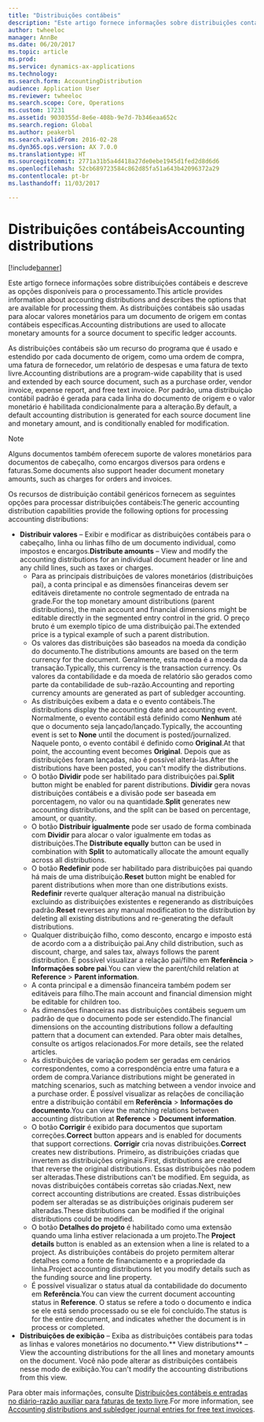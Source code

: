 ```yaml
---
title: "Distribuições contábeis"
description: "Este artigo fornece informações sobre distribuições contábeis e descreve as opções disponíveis para o processamento. As distribuições contábeis são usadas para alocar valores monetários para um documento de origem em contas contábeis específicas."
author: twheeloc
manager: AnnBe
ms.date: 06/20/2017
ms.topic: article
ms.prod: 
ms.service: dynamics-ax-applications
ms.technology: 
ms.search.form: AccountingDistribution
audience: Application User
ms.reviewer: twheeloc
ms.search.scope: Core, Operations
ms.custom: 17231
ms.assetid: 9030355d-8e6e-408b-9e7d-7b346eaa652c
ms.search.region: Global
ms.author: peakerbl
ms.search.validFrom: 2016-02-28
ms.dyn365.ops.version: AX 7.0.0
ms.translationtype: HT
ms.sourcegitcommit: 2771a31b5a4d418a27de0ebe1945d1fed2d8d6d6
ms.openlocfilehash: 52cb689723584c862d85fa51a643b42096372a29
ms.contentlocale: pt-br
ms.lasthandoff: 11/03/2017

---
```


# <a name="accounting-distributions"></a><span data-ttu-id="83dec-104">Distribuições contábeis</span><span class="sxs-lookup"><span data-stu-id="83dec-104">Accounting distributions</span></span>

[!include[banner](../includes/banner.md)]


<span data-ttu-id="83dec-105">Este artigo fornece informações sobre distribuições contábeis e descreve as opções disponíveis para o processamento.</span><span class="sxs-lookup"><span data-stu-id="83dec-105">This article provides information about accounting distributions and describes the options that are available for processing them.</span></span> <span data-ttu-id="83dec-106">As distribuições contábeis são usadas para alocar valores monetários para um documento de origem em contas contábeis específicas.</span><span class="sxs-lookup"><span data-stu-id="83dec-106">Accounting distributions are used to allocate monetary amounts for a source document to specific ledger accounts.</span></span> 

<span data-ttu-id="83dec-107">As distribuições contábeis são um recurso do programa que é usado e estendido por cada documento de origem, como uma ordem de compra, uma fatura de fornecedor, um relatório de despesas e uma fatura de texto livre.</span><span class="sxs-lookup"><span data-stu-id="83dec-107">Accounting distributions are a program-wide capability that is used and extended by each source document, such as a purchase order, vendor invoice, expense report, and free text invoice.</span></span> <span data-ttu-id="83dec-108">Por padrão, uma distribuição contábil padrão é gerada para cada linha do documento de origem e o valor monetário é habilitada condicionalmente para a alteração.</span><span class="sxs-lookup"><span data-stu-id="83dec-108">By default, a default accounting distribution is generated for each source document line and monetary amount, and is conditionally enabled for modification.</span></span> 

> [!Note] 
> <span data-ttu-id="83dec-109">Alguns documentos também oferecem suporte de valores monetários para documentos de cabeçalho, como encargos diversos para ordens e faturas.</span><span class="sxs-lookup"><span data-stu-id="83dec-109">Some documents also support header document monetary amounts, such as charges for orders and invoices.</span></span> 

<span data-ttu-id="83dec-110">Os recursos de distribuição contábil genéricos fornecem as seguintes opções para processar distribuições contábeis:</span><span class="sxs-lookup"><span data-stu-id="83dec-110">The generic accounting distribution capabilities provide the following options for processing accounting distributions:</span></span>

-   <span data-ttu-id="83dec-111">**Distribuir valores** – Exibir e modificar as distribuições contábeis para o cabeçalho, linha ou linhas filho de um documento individual, como impostos e encargos.</span><span class="sxs-lookup"><span data-stu-id="83dec-111">**Distribute amounts** – View and modify the accounting distributions for an individual document header or line and any child lines, such as taxes or charges.</span></span>
    -   <span data-ttu-id="83dec-112">Para as principais distribuições de valores monetários (distribuições pai), a conta principal e as dimensões financeiras devem ser editáveis diretamente no controle segmentado de entrada na grade.</span><span class="sxs-lookup"><span data-stu-id="83dec-112">For the top monetary amount distributions (parent distributions), the main account and financial dimensions might be editable directly in the segmented entry control in the grid.</span></span> <span data-ttu-id="83dec-113">O preço bruto é um exemplo típico de uma distribuição pai.</span><span class="sxs-lookup"><span data-stu-id="83dec-113">The extended price is a typical example of such a parent distribution.</span></span>
    -   <span data-ttu-id="83dec-114">Os valores das distribuições são baseados na moeda da condição do documento.</span><span class="sxs-lookup"><span data-stu-id="83dec-114">The distributions amounts are based on the term currency for the document.</span></span> <span data-ttu-id="83dec-115">Geralmente, esta moeda é a moeda da transação.</span><span class="sxs-lookup"><span data-stu-id="83dec-115">Typically, this currency is the transaction currency.</span></span> <span data-ttu-id="83dec-116">Os valores da contabilidade e da moeda de relatório são gerados como parte da contabilidade de sub-razão.</span><span class="sxs-lookup"><span data-stu-id="83dec-116">Accounting and reporting currency amounts are generated as part of subledger accounting.</span></span>
    -   <span data-ttu-id="83dec-117">As distribuições exibem a data e o evento contábeis.</span><span class="sxs-lookup"><span data-stu-id="83dec-117">The distributions display the accounting date and accounting event.</span></span> <span data-ttu-id="83dec-118">Normalmente, o evento contábil está definido como **Nenhum** até que o documento seja lançado/lançado.</span><span class="sxs-lookup"><span data-stu-id="83dec-118">Typically, the accounting event is set to **None** until the document is posted/journalized.</span></span> <span data-ttu-id="83dec-119">Naquele ponto, o evento contábil é definido como **Original**.</span><span class="sxs-lookup"><span data-stu-id="83dec-119">At that point, the accounting event becomes **Original**.</span></span> <span data-ttu-id="83dec-120">Depois que as distribuições foram lançadas, não é possível alterá-las.</span><span class="sxs-lookup"><span data-stu-id="83dec-120">After the distributions have been posted, you can't modify the distributions.</span></span>
    -   <span data-ttu-id="83dec-121">O botão **Dividir** pode ser habilitado para distribuições pai.</span><span class="sxs-lookup"><span data-stu-id="83dec-121">**Split** button might be enabled for parent distributions.</span></span> <span data-ttu-id="83dec-122">**Dividir** gera novas distribuições contábeis e a divisão pode ser baseada em porcentagem, no valor ou na quantidade.</span><span class="sxs-lookup"><span data-stu-id="83dec-122">**Split** generates new accounting distributions, and the split can be based on percentage, amount, or quantity.</span></span>
    -   <span data-ttu-id="83dec-123">O botão **Distribuir igualmente** pode ser usado de forma combinada com **Dividir** para alocar o valor igualmente em todas as distribuições.</span><span class="sxs-lookup"><span data-stu-id="83dec-123">The **Distribute equally** button can be used in combination with **Split** to automatically allocate the amount equally across all distributions.</span></span>
    -   <span data-ttu-id="83dec-124">O botão **Redefinir** pode ser habilitado para distribuições pai quando há mais de uma distribuição.</span><span class="sxs-lookup"><span data-stu-id="83dec-124">**Reset** button might be enabled for parent distributions when more than one distributions exists.</span></span> <span data-ttu-id="83dec-125">**Redefinir** reverte qualquer alteração manual na distribuição excluindo as distribuições existentes e regenerando as distribuições padrão.</span><span class="sxs-lookup"><span data-stu-id="83dec-125">**Reset** reverses any manual modification to the distribution by deleting all existing distributions and re-generating the default distributions.</span></span>
    -   <span data-ttu-id="83dec-126">Qualquer distribuição filho, como desconto, encargo e imposto está de acordo com a a distribuição pai.</span><span class="sxs-lookup"><span data-stu-id="83dec-126">Any child distribution, such as discount, charge, and sales tax, always follows the parent distribution.</span></span> <span data-ttu-id="83dec-127">É possível visualizar a relação pai/filho em **Referência** &gt; **Informações sobre pai**.</span><span class="sxs-lookup"><span data-stu-id="83dec-127">You can view the parent/child relation at **Reference** &gt; **Parent information**.</span></span>
    -   <span data-ttu-id="83dec-128">A conta principal e a dimensão financeira também podem ser editáveis para filho.</span><span class="sxs-lookup"><span data-stu-id="83dec-128">The main account and financial dimension might be editable for children too.</span></span>
    -   <span data-ttu-id="83dec-129">As dimensões financeiras nas distribuições contábeis seguem um padrão de que o documento pode ser estendido.</span><span class="sxs-lookup"><span data-stu-id="83dec-129">The financial dimensions on the accounting distributions follow a defaulting pattern that a document can extended.</span></span> <span data-ttu-id="83dec-130">Para obter mais detalhes, consulte os artigos relacionados.</span><span class="sxs-lookup"><span data-stu-id="83dec-130">For more details, see the related articles.</span></span>
    -   <span data-ttu-id="83dec-131">As distribuições de variação podem ser geradas em cenários correspondentes, como a correspondência entre uma fatura e a ordem de compra.</span><span class="sxs-lookup"><span data-stu-id="83dec-131">Variance distributions might be generated in matching scenarios, such as matching between a vendor invoice and a purchase order.</span></span> <span data-ttu-id="83dec-132">É possível visualizar as relações de conciliação entre a distribuição contábil em **Referência** &gt; **Informações do documento**.</span><span class="sxs-lookup"><span data-stu-id="83dec-132">You can view the matching relations between accounting distribution at **Reference** &gt; **Document information**.</span></span>
    -   <span data-ttu-id="83dec-133">O botão **Corrigir** é exibido para documentos que suportam correções.</span><span class="sxs-lookup"><span data-stu-id="83dec-133">**Correct** button appears and is enabled for documents that support corrections.</span></span> <span data-ttu-id="83dec-134">**Corrigir** cria novas distribuições.</span><span class="sxs-lookup"><span data-stu-id="83dec-134">**Correct** creates new distributions.</span></span> <span data-ttu-id="83dec-135">Primeiro, as distribuições criadas que invertem as distribuições originais.</span><span class="sxs-lookup"><span data-stu-id="83dec-135">First, distributions are created that reverse the original distributions.</span></span> <span data-ttu-id="83dec-136">Essas distribuições não podem ser alteradas.</span><span class="sxs-lookup"><span data-stu-id="83dec-136">These distributions can't be modified.</span></span> <span data-ttu-id="83dec-137">Em seguida, as novas distribuições contábeis corretas são criadas.</span><span class="sxs-lookup"><span data-stu-id="83dec-137">Next, new correct accounting distributions are created.</span></span> <span data-ttu-id="83dec-138">Essas distribuições podem ser alteradas se as distribuições originais puderem ser alteradas.</span><span class="sxs-lookup"><span data-stu-id="83dec-138">These distributions can be modified if the original distributions could be modified.</span></span>
    -   <span data-ttu-id="83dec-139">O botão **Detalhes do projeto** é habilitado como uma extensão quando uma linha estiver relacionada a um projeto.</span><span class="sxs-lookup"><span data-stu-id="83dec-139">The **Project details** button is enabled as an extension when a line is related to a project.</span></span> <span data-ttu-id="83dec-140">As distribuições contábeis do projeto permitem alterar detalhes como a fonte de financiamento e a propriedade da linha.</span><span class="sxs-lookup"><span data-stu-id="83dec-140">Project accounting distributions let you modify details such as the funding source and line property.</span></span>
    -   <span data-ttu-id="83dec-141">É possível visualizar o status atual da contabilidade do documento em **Referência**.</span><span class="sxs-lookup"><span data-stu-id="83dec-141">You can view the current document accounting status in **Reference**.</span></span> <span data-ttu-id="83dec-142">O status se refere a todo o documento e indica se ele está sendo processado ou se ele foi concluído.</span><span class="sxs-lookup"><span data-stu-id="83dec-142">The status is for the entire document, and indicates whether the document is in process or completed.</span></span>
-   <span data-ttu-id="83dec-143">**Distribuições de exibição** – Exiba as distribuições contábeis para todas as linhas e valores monetários no documento.</span><span class="sxs-lookup"><span data-stu-id="83dec-143">** View distributions** – View the accounting distributions for the all lines and monetary amounts on the document.</span></span> <span data-ttu-id="83dec-144">Você não pode alterar as distribuições contábeis nesse modo de exibição.</span><span class="sxs-lookup"><span data-stu-id="83dec-144">You can't modify the accounting distributions from this view.</span></span>


<span data-ttu-id="83dec-145">Para obter mais informações, consulte [Distribuições contábeis e entradas no diário-razão auxiliar para faturas de texto livre](accounting-distributions-subledger-journal-entries-vendor-invoices.md).</span><span class="sxs-lookup"><span data-stu-id="83dec-145">For more information, see [Accounting distributions and subledger journal entries for free text invoices](accounting-distributions-subledger-journal-entries-vendor-invoices.md).</span></span>



